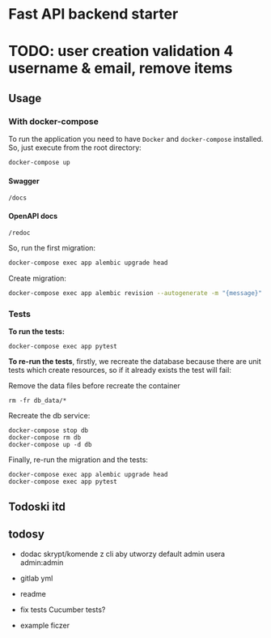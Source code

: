 # Fast API backend starter
# TODO: user creation validation 4 username & email, remove items
## Usage

### With docker-compose
To run the application you need to have `Docker` and `docker-compose` installed. So, just execute from the root directory:

```bash
docker-compose up
```

#### Swagger  

```/docs```  

#### OpenAPI docs

```/redoc```  

So, run the first migration:

```bash
docker-compose exec app alembic upgrade head
```

Create migration:

```bash
docker-compose exec app alembic revision --autogenerate -m "{message}"
```

### Tests
**To run the tests:**

```
docker-compose exec app pytest
```

**To re-run the tests**, firstly, we recreate the database because there are unit tests which create resources, so if it already exists the test will fail:

Remove the data files before recreate the container
```
rm -fr db_data/*
```
Recreate the db service:

```docker
docker-compose stop db
docker-compose rm db
docker-compose up -d db
```

Finally, re-run the migration and the tests:
```
docker-compose exec app alembic upgrade head
docker-compose exec app pytest
```

<!--
### With python virtual environment
If you want to run the application from your terminal, you may create a python virtual environment, install the dependencies and run it using uvicorn:

```bash
python3 -m venv .venv
source ./venv/bin/activate
(.venv) pip install -r requirements/dev.txt
(.venv) cd backend
(.venv) uvicorn main:app --reload
```
-->


## Todoski itd

## todosy

* dodac skrypt/komende z cli aby utworzy default admin usera admin:admin

* gitlab yml

* readme

* fix tests Cucumber tests?

* example ficzer
